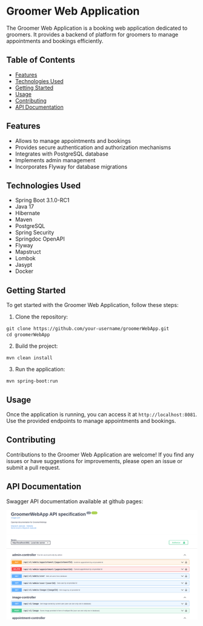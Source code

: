 <!DOCTYPE html>
<html lang="en">
<head>
    <meta charset="UTF-8">
    <meta name="viewport" content="width=device-width, initial-scale=1.0">
</head>
<body>

<h1>Groomer Web Application</h1>

<p>The Groomer Web Application is a booking web application dedicated to groomers. It provides a backend of platform for groomers to manage appointments and bookings efficiently.</p>

<h2>Table of Contents</h2>

<ul>
    <li><a href="#features">Features</a></li>
    <li><a href="#technologies-used">Technologies Used</a></li>
    <li><a href="#getting-started">Getting Started</a></li>
    <li><a href="#usage">Usage</a></li>
    <li><a href="#contributing">Contributing</a></li>
    <li><a href="#documentation">API Documentation</a></li>
</ul>

<h2 id="features">Features</h2>

<ul>
    <li>Allows to manage appointments and bookings</li>
    <li>Provides secure authentication and authorization mechanisms</li>
    <li>Integrates with PostgreSQL database</li>
    <li>Implements admin management</li>
    <li>Incorporates Flyway for database migrations</li>
</ul>

<h2 id="technologies-used">Technologies Used</h2>

<ul>
    <li>Spring Boot 3.1.0-RC1</li>
    <li>Java 17</li>
    <li>Hibernate</li>
    <li>Maven</li>
    <li>PostgreSQL</li>
    <li>Spring Security</li>
    <li>Springdoc OpenAPI</li>
    <li>Flyway</li>
    <li>Mapstruct</li>
    <li>Lombok</li>
    <li>Jasypt</li>
    <li>Docker</li>
</ul>

<h2 id="getting-started">Getting Started</h2>

<p>To get started with the Groomer Web Application, follow these steps:</p>

<ol>
    <li>Clone the repository:</li>
</ol>

<pre><code>git clone https://github.com/your-username/groomerWebApp.git
cd groomerWebApp
</code></pre>

<ol start="2">
    <li>Build the project:</li>
</ol>

<pre><code>mvn clean install
</code></pre>

<ol start="3">
    <li>Run the application:</li>
</ol>

<pre><code>mvn spring-boot:run
</code></pre>

<h2 id="usage">Usage</h2>

<p>Once the application is running, you can access it at <code>http://localhost:8081</code>. Use the provided endpoints to manage appointments and bookings.</p>

<h2 id="contributing">Contributing</h2>

<p>Contributions to the Groomer Web Application are welcome! If you find any issues or have suggestions for improvements, please open an issue or submit a pull request.</p>

<h2 id="documentation">API Documentation</h2>

<p>Swagger API documentation available at github pages:</p>
</body>
</html>

[![Groomer Web App Documantation](docs/groomerDocs.png)](https://w-jadczak.github.io/groomerWebApp/#/)
